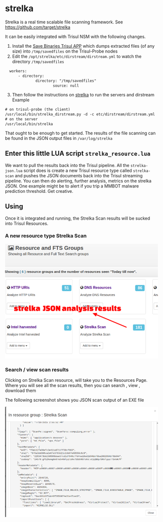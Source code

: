 strelka
========

Strelka is a real time scalable file scanning framework. See  https://github.com/target/strelka


It can be easily integrated with Trisul NSM with the following changes.

1. Install the [Save Binaries Trisul APP](https://github.com/trisulnsm/apps/tree/master/analyzers/save_binaries)  which dumps extracted files (of any size) into `/tmp/savedfiles` on the Trisul-Probe nodes
2. Edit  the `/opt/strelka/etc/dirstream/dirstream.yml` to watch the directory `/tmp/savedfiles`
````
  workers:
      - directory:
	          directory: "/tmp/savedfiles"
			          source: null
````
3. Then follow the instructions on [strelka](https://github.com/target/strelka) to run the servers and dirstream
Example
````
# on trisul-probe (the client)
/usr/local/bin/strelka_dirstream.py -d -c etc/dirstream/dirstream.yml
# on the server
/usr/local/bin/strelka
````

That ought to be enough to get started.  The results of the file scanning can be found in the JSON output files in `/var/log/strelka`


## Enter this little LUA script `strelka_resource.lua`

We want to pull the results back into the Trisul pipeline. All the `strelka-json.lua` script does is create a new Trisul resource type called `strelka-scan` and pushes the JSON documents back into the Trisul streaming pipeline. You can then do alerting, further analysis, metrics on the strelka JSON. One example might be to alert if you trip a MMBOT malware prediction threshold. Get creative. 



## Using 

Once it is integrated and running, the Strelka Scan results will be sucked into Trisul Resources.  

### A new resource type Strelka Scan  

![Find a new resource type called Strelka Scan](strelka1.png)


### Search / view scan results 

Clicking on Strelka Scan resource, will take you to the Resources Page. Where you will see all the scan results, then you can search , view , download them

The following screenshot shows you JSON scan output of an EXE file

![Sample scan results](strelka2.png)









